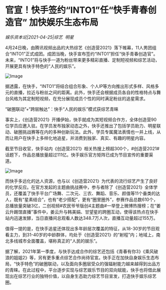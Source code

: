 # 官宣！快手签约“INTO1”任“快手青春创造官” 加快娱乐生态布局

*娱乐资本论|2021-04-25|综艺 
                                                明星*

4月24日晚，由腾讯视频出品的大热综艺《创造营2021》落下帷幕，11人男团组合“INTO1”正式成团。成团当晚，快手宣布签约“INTO1”担任“快手青春创造官”。未来，“INTO1”将与快手一道为粉丝带来更多精彩直播、定制短视频和综艺活动，开展更具有快手特色的“人民的娱乐”。

![Image](https://mp.toutiao.com/mp/agw/article_material/open_image/get?code=NDVmYTVjNGY5OWY2Yjk4ZTg3ZWQyZGIwYjEyNGE0M2MsMTYxOTMzODY0NzYwNA==)

据透露，在快手，“INTO1”将结合组合形象、个人IP等方向推出形式多样、风格多元的直播，拉近与粉丝之间的距离。此外，快手还会根据成员各自的性格特点与舞台风格为其定制短视频，在充分展现成员个性的同时满足粉丝的追星需求。

“破圈联动”+“跨层触达”：快手“人民的娱乐”模式获综艺青睐

事实上，《创造营2021》开播伊始，快手就成为其短视频合作方，全体创造营90位学员应邀入驻。在学员发布独家动态之外，快手还推出了包括学员助力、明星联动、破圈挑战赛等在内的多种创新玩法。此外，学员专属魔法表情也一并上线，从而让用户在快手上多样化地追星，并消费到独家、真实、有趣的明星内容。

截至节目收官，快手站内《创造营2021》相关热搜上榜超300个，#创造营2021#话题下，作品总播放量超过111亿。快手娱乐官方矩阵已成为节目宣传的重要渠道。

![Image](https://mp.toutiao.com/mp/agw/article_material/open_image/get?code=OTJmNTg5M2U0MjE5OWNkM2U1NGMxNjhlZWUyYTJhNTIsMTYxOTMzODY0NzYwNA==)

而快手多远化的达人资源，也与以《创造营2021》为代表的流行综艺产生了良好的化学反应。在官方发起的主题曲挑战赛中，参与者除了《创造营2021》全体学员，还覆盖了快手平台广场舞、二次元、三农、舞蹈、音乐、颜值等11个垂类的达人，既有“星素结合”，也有“老少搭配”，更有“圈里圈外”，参赛作品总数610个，总播放量突破3亿，二创视频#农民爷爷版创4主题曲#一举登上微博热搜榜；在“姜云升踢馆直播”事件中，姜云升与韩美娟、甘望星的跨圈互动，使得该热点在快手站内迅速发酵，当日直播间总观看人数达348.7万人次，直播互动量超过155万。

值得一提的是，在快手追星还体现出多年龄层次覆盖的特征，从18-30岁的节目观看主力，到31-40岁的中龄群体，均处于《创造营2021》的“射程”内；地域上，南北多线城市全面覆盖，堪称真正的“人民的娱乐”。

据了解，2021年第一季度，与快手达成合作的综艺还包括《青春有你3》《乘风破浪的姐姐2》等，另有更多重点综艺合作尚待官宣。快手正在加快自身娱乐生态布局，“快手特色”的破圈联动，以及面向多圈层受众的强辐射能力越来越得到出品方的青睐。在此过程中，平台逐步实现与综艺娱乐节目的双向赋能，快手也将借此展现出在综艺行业的独特价值，以自身生态助力综艺节目宣发，打造快手娱乐综艺圈。


